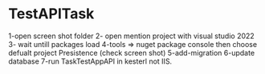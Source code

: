 # TestAPITask
1-open screen shot folder
2- open mention project with visual studio 2022 
3- wait untill packages load
4-tools => nuget package console then choose defualt project Presistence (check screen shot)
5-add-migration
6-update database
7-run TaskTestAppAPI in kesterl not IIS.
